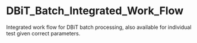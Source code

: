 # DBiT_Batch_Integrated_Work_Flow
Integrated work flow for DBiT batch processing, also available for individual test given correct parameters.
